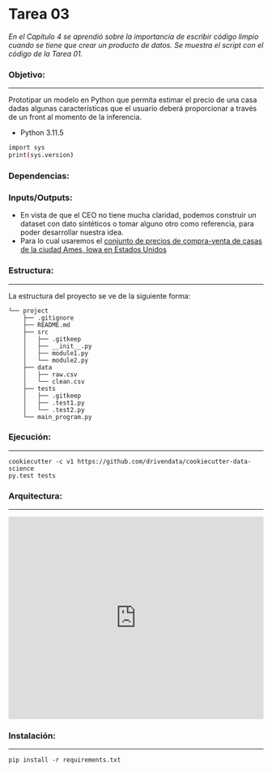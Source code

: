 # Tarea 03

_En el Capítulo 4 se aprendió sobre la importancia de escribir código limpio cuando se tiene que crear un producto de datos. Se muestra el script con el código de la Tarea 01._

### Objetivo:
-----------
Prototipar un modelo en Python que permita estimar el precio de una casa dadas algunas características que el usuario deberá proporcionar a través de un front al momento de la inferencia.
 - Python 3.11.5

``` bash
import sys
print(sys.version)
```

### Dependencias:

### Inputs/Outputs:

* En vista de que el CEO no tiene mucha claridad, podemos construir un dataset con dato sintéticos o tomar alguno otro como referencia, para poder desarrollar nuestra idea.
* Para lo cual usaremos el [conjunto de precios de compra-venta de casas de la ciudad Ames, Iowa en Estados Unidos](https://machinelearningmastery.com/save-load-machine-learning-models-python-scikit-learn/)

### Estructura:
------------

La estructura del proyecto se ve de la siguiente forma:

```
└── project
    ├── .gitignore
    ├── README.md
    ├── src
    │   ├── .gitkeep
    │   ├── __init__.py
    │   ├── module1.py
    │   └── module2.py
    ├── data
    │   ├── raw.csv
    │   └── clean.csv
    ├── tests
    │   ├── .gitkeep
    │   ├── .test1.py
    │   └── .test2.py
    └── main_program.py
```

### Ejecución:
------------

    cookiecutter -c v1 https://github.com/drivendata/cookiecutter-data-science
    py.test tests


### Arquitectura:
------------

<iframe width="100%" height="400" frameborder="0" src="https://viewer.diagrams.net/?tags=%7B%7D&highlight=0000ff&edit=_blank&layers=1&nav=1&title=Tarea05_PMM.drawio#Uhttps%3A%2F%2Fdrive.google.com%2Fuc%3Fid%3D1JFuzl_OA7cfC965Q5HhdOjppitzWU7gH%26export%3Ddownload"></iframe>
 

### Instalación:
------------

    pip install -r requirements.txt

